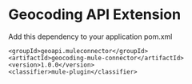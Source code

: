# Geocoding API Extension

Add this dependency to your application pom.xml

```
<groupId>geoapi.muleconnector</groupId>
<artifactId>geocoding-mule-connector</artifactId>
<version>1.0.0</version>
<classifier>mule-plugin</classifier>
```
